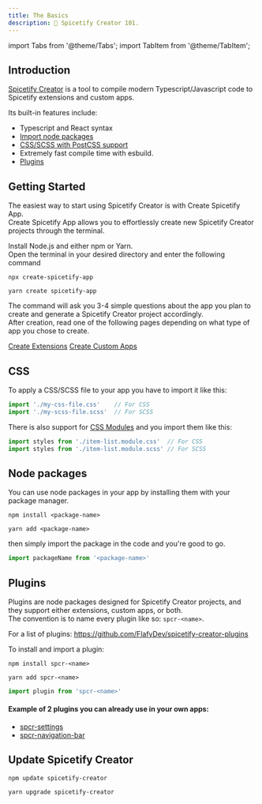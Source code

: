 ```yaml
---
title: The Basics
description: 🤠 Spicetify Creator 101.
---
```

import Tabs from '@theme/Tabs';
import TabItem from '@theme/TabItem';

## Introduction


[Spicetify Creator](https://github.com/FlafyDev/spicetify-creator) is a tool to compile modern Typescript/Javascript code to Spicetify extensions and custom apps.

Its built-in features include:
- Typescript and React syntax
- [Import node packages](#node-packages)
- [CSS/SCSS with PostCSS support](#css)
- Extremely fast compile time with esbuild.
- [Plugins](#plugins)

## Getting Started
The easiest way to start using Spicetify Creator is with Create Spicetify App.  
Create Spicetify App allows you to effortlessly create new Spicetify Creator projects through the terminal.

Install Node.js and either npm or Yarn.  
Open the terminal in your desired directory and enter the following command

<Tabs groupId="package-managers">
  <TabItem value="npm" label="npm" default>

    npx create-spicetify-app

  </TabItem>
  <TabItem value="yarn" label="Yarn">

    yarn create spicetify-app

  </TabItem>
</Tabs>

The command will ask you 3-4 simple questions about the app you plan to create and generate a Spicetify Creator project accordingly.  
After creation, read one of the following pages depending on what type of app you chose to create.  

<div style={{width: '100%', justifyContent: 'center', alignItems: 'center', display: 'flex', padding: '20px', textAlign: 'center'}}>
  <span style={{margin: '0 20px'}}><a href='./create-extensions'>Create Extensions</a></span>
  <span style={{margin: '0 20px'}}><a href='./create-custom-apps'>Create Custom Apps</a></span>
</div>

## CSS
To apply a CSS/SCSS file to your app you have to import it like this:
```ts
import './my-css-file.css'    // For CSS
import './my-scss-file.scss'  // For SCSS
```

There is also support for [CSS Modules](https://github.com/css-modules/css-modules) and you import them like this:
```ts
import styles from './item-list.module.css'  // For CSS
import styles from './item-list.module.scss' // For SCSS
```

## Node packages
You can use node packages in your app by installing them with your package manager.

<Tabs groupId="package-managers">
  <TabItem value="npm" label="npm" default>

    npm install <package-name>

  </TabItem>
  <TabItem value="yarn" label="Yarn">

    yarn add <package-name>

  </TabItem>
</Tabs>

then simply import the package in the code and you're good to go.

```ts
import packageName from '<package-name>'
```

## Plugins
Plugins are node packages designed for Spicetify Creator projects, and they support either extensions, custom apps, or both.  
The convention is to name every plugin like so: `spcr-<name>`.  

For a list of plugins: https://github.com/FlafyDev/spicetify-creator-plugins

To install and import a plugin:
<Tabs groupId="package-managers">
  <TabItem value="npm" label="npm" default>

    npm install spcr-<name>

  </TabItem>
  <TabItem value="yarn" label="Yarn">

    yarn add spcr-<name>

  </TabItem>
</Tabs>

```ts
import plugin from 'spcr-<name>'
```

#### Example of 2 plugins you can already use in your own apps:  
- [spcr-settings](https://github.com/FlafyDev/spicetify-creator-plugins/tree/main/packages/spcr-settings)
- [spcr-navigation-bar](https://github.com/FlafyDev/spicetify-creator-plugins/tree/main/packages/spcr-navigation-bar)

## Update Spicetify Creator

<Tabs groupId="package-managers">
  <TabItem value="npm" label="npm" default>

    npm update spicetify-creator

  </TabItem>
  <TabItem value="yarn" label="Yarn">

    yarn upgrade spicetify-creator

  </TabItem>
</Tabs>
